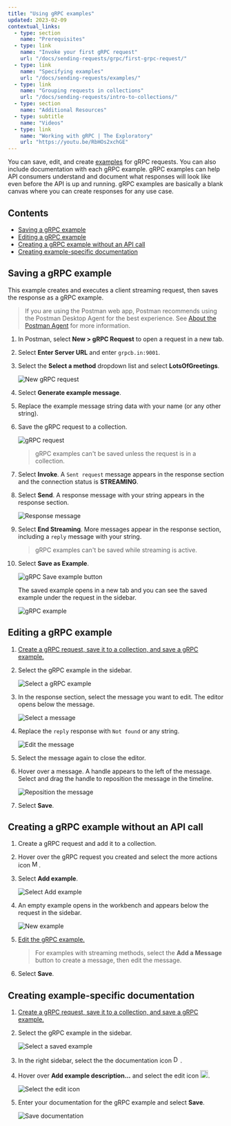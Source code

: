 ```yaml
---
title: "Using gRPC examples"
updated: 2023-02-09
contextual_links:
  - type: section
    name: "Prerequisites"
  - type: link
    name: "Invoke your first gRPC request"
    url: "/docs/sending-requests/grpc/first-grpc-request/"
  - type: link
    name: "Specifying examples"
    url: "/docs/sending-requests/examples/"
  - type: link
    name: "Grouping requests in collections"
    url: "/docs/sending-requests/intro-to-collections/"
  - type: section
    name: "Additional Resources"
  - type: subtitle
    name: "Videos"
  - type: link
    name: "Working with gRPC | The Exploratory"
    url: "https://youtu.be/RbHOs2xchGE"
---
```

<!-- TODO: Add blog post link to front matter -->
You can save, edit, and create [examples](/docs/sending-requests/examples/) for gRPC requests. You can also include documentation with each gRPC example. gRPC examples can help API consumers understand and document what responses will look like even before the API is up and running. gRPC examples are basically a blank canvas where you can create responses for any use case.

## Contents

* [Saving a gRPC example](#saving-a-grpc-example)
* [Editing a gRPC example](#editing-a-grpc-example)
* [Creating a gRPC example without an API call](#creating-a-grpc-example-without-an-api-call)
* [Creating example-specific documentation](#creating-example-specific-documentation)

## Saving a gRPC example

This example creates and executes a client streaming request, then saves the response as a gRPC example.

> If you are using the Postman web app, Postman recommends using the Postman Desktop Agent for the best experience. See [About the Postman Agent](/docs/getting-started/about-postman-agent/) for more information.

1. In Postman, select  **New > gRPC Request** to open a request in a new tab.

1. Select **Enter Server URL** and enter `grpcb.in:9001`.

1. Select the **Select a method** dropdown list and select **LotsOfGreetings**.

    ![New gRPC request](https://assets.postman.com/postman-docs/v10/grpc-save-example-1request-v10.jpg)

1. Select **Generate example message**.

1. Replace the example message string data with your name (or any other string).

1. Save the gRPC request to a collection.

    ![gRPC request](https://assets.postman.com/postman-docs/v10/grpc-save-example-2collection-v10.jpg)

    > gRPC examples can't be saved unless the request is in a collection.

1. Select **Invoke**. A `Sent request` message appears in the response section and the connection status is **STREAMING**.

1. Select **Send**. A response message with your string appears in the response section.

    ![Response message](https://assets.postman.com/postman-docs/v10/grpc-save-example-3send-v10.jpg)

1. Select **End Streaming**. More messages appear in the response section, including a `reply` message with your string.

    > gRPC examples can't be saved while streaming is active.

1. Select **Save as Example**.

    ![gRPC Save example button](https://assets.postman.com/postman-docs/v10/grpc-save-example-4saveExampleButton-v10.jpg)

    The saved example opens in a new tab and you can see the saved example under the request in the sidebar.

    ![gRPC example](https://assets.postman.com/postman-docs/v10/grpc-save-example-4savedExample-v10.jpg)

## Editing a gRPC example

1. [Create a gRPC request, save it to a collection, and save a gRPC example.](#saving-a-grpc-example)

1. Select the gRPC example in the sidebar.

    ![Select a gRPC example](https://assets.postman.com/postman-docs/v10/grpc-save-example-1select-example-v10.jpg)

1. In the response section, select the message you want to edit. The editor opens below the message.

    ![Select a message](https://assets.postman.com/postman-docs/v10/grpc-save-example-2select-message-v10.jpg)

1. Replace the `reply` response with `Not found` or any string.

    ![Edit the message](https://assets.postman.com/postman-docs/v10/grpc-save-example-3edit-message-v10.jpg)

1. Select the message again to close the editor.

1. Hover over a message. A handle appears to the left of the message. Select and drag the handle to reposition the message in the timeline.

    ![Reposition the message](https://assets.postman.com/postman-docs/v10/grpc-save-example-4reposition-v10.jpg)

1. Select **Save**.

## Creating a gRPC example without an API call

1. Create a gRPC request and add it to a collection.

1. Hover over the gRPC request you created and select the more actions icon <img alt="More actions icon" src="https://assets.postman.com/postman-docs/icon-more-actions-v9.jpg#icon" width="16px">.

1. Select **Add example**.

    ![Select Add example](https://assets.postman.com/postman-docs/v10/grpc-create-example-1add-v10.jpg)

1. An empty example opens in the workbench and appears below the request in the sidebar.

    ![New example](https://assets.postman.com/postman-docs/v10/grpc-create-example-2save-v10.jpg)

1. [Edit the gRPC example.](#editing-a-grpc-example)

    > For examples with streaming methods, select the **Add a Message** button to create a message, then edit the message.

1. Select **Save**.

## Creating example-specific documentation

1. [Create a gRPC request, save it to a collection, and save a gRPC example.](#saving-a-grpc-example)

1. Select the gRPC example in the sidebar.

    ![Select a saved example](https://assets.postman.com/postman-docs/v10/grpc-save-example-1select-example-v10.jpg)

1. In the right sidebar, select the the documentation icon <img alt="Documentation icon" src="https://assets.postman.com/postman-docs/documentation-icon-v8-10.jpg#icon" width="16px">.

1. Hover over **Add example description...** and select the edit icon <img alt="Edit icon" src="https://assets.postman.com/postman-docs/documentation-edit-icon-v8-10.jpg#icon" width="18px">.

    ![Select the edit icon](https://assets.postman.com/postman-docs/v10/grpc-doc-example-1edit-v10.jpg)

1. Enter your documentation for the gRPC example and select **Save**.

    ![Save documentation](https://assets.postman.com/postman-docs/v10/grpc-doc-example-1save-v10.jpg)
